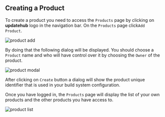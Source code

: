## Creating a Product

To create a product you need to access the `Products` page by clicking on **updatehub** logo in the navigation bar. On the `Products` page click`Add Product`.

![product add](/img/Dashboard/addProduct.png)

By doing that the following dialog will be displayed. You should choose a `Product` name and who will have control over it by choosing the `Owner` of the product.

![product modal](/img/Dashboard/modalProduct.png)

After clicking on `Create` button a dialog will show the product unique identifier that is used in your build system configuration.

Once you have logged in, the `Products` page will display the list of your own products and the other products you have access to.

![product list](/img/Dashboard/productList.png)
